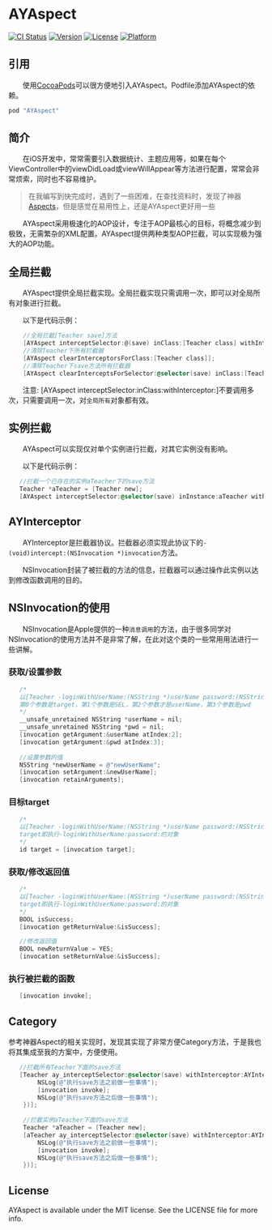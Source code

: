 # AYAspect

[![CI Status](http://img.shields.io/travis/alan-yeh/AYAspect.svg?style=flat)](https://travis-ci.org/alan-yeh/AYAspect)
[![Version](https://img.shields.io/cocoapods/v/AYAspect.svg?style=flat)](http://cocoapods.org/pods/AYAspect)
[![License](https://img.shields.io/cocoapods/l/AYAspect.svg?style=flat)](http://cocoapods.org/pods/AYAspect)
[![Platform](https://img.shields.io/cocoapods/p/AYAspect.svg?style=flat)](http://cocoapods.org/pods/AYAspect)

## 引用
　　使用[CocoaPods](http://cocoapods.org)可以很方便地引入AYAspect。Podfile添加AYAspect的依赖。

```ruby
pod "AYAspect"
```

## 简介
　　在iOS开发中，常常需要引入数据统计、主题应用等，如果在每个ViewController中的viewDidLoad或viewWillAppear等方法进行配置，常常会非常烦索，同时也不容易维护。


> 在我编写到快完成时，遇到了一些困难，在查找资料时，发现了神器[Aspects](https://github.com/steipete/Aspects)，但是感觉在易用性上，还是AYAspect更好用一些

　　AYAspect采用极速化的AOP设计，专注于AOP最核心的目标，将概念减少到极致，无需繁杂的XML配置。AYAspect提供两种类型AOP拦截，可以实现极为强大的AOP功能。
## 全局拦截
　　AYAspect提供全局拦截实现。全局拦截实现只需调用一次，即可以对全局所有对象进行拦截。

　　以下是代码示例：

```objective-c
    //全局拦截[Teacher save]方法
    [AYAspect interceptSelector:@(save) inClass:[Teacher class] withInterceptor:self];
    //清除Teacher下所有拦截器
    [AYAspect clearInterceptorsForClass:[Teacher class]];
    //清除Teacher下save方法所有拦截器
    [AYAspect clearInterceptsForSelector:@selector(save) inClass:[Teacher class]];
```

　　注意: [AYAspect interceptSelector:inClass:withInterceptor:]不要调用多次，只需要调用一次，对`全局所有`对象都有效。

## 实例拦截
　　AYAspect可以实现仅对单个实例进行拦截，对其它实例没有影响。

　　以下是代码示例：

```objective-c
   //拦截一个已存在的实例aTeacher下的save方法
   Teacher *aTeacher = [Teacher new];
   [AYAspect interceptSelector:@selector(save) inInstance:aTeacher withInterceptor:self]
```
## AYInterceptor
　　AYInterceptor是拦截器协议。拦截器必须实现此协议下的`- (void)intercept:(NSInvocation *)invocation`方法。

　　NSInvocation封装了被拦截的方法的信息，拦截器可以通过操作此实例以达到修改函数调用的目的。

## NSInvocation的使用
　　NSInvocation是Apple提供的一种`消息调用`的方法，由于很多同学对NSInvocation的使用方法并不是非常了解，在此对这个类的一些常用用法进行一些讲解。
### 获取/设置参数
```objective-c
   /*
   以[Teacher -loginWithUserName:(NSString *)userName password:(NSString *)pwd为例
   第0个参数是target，第1个参数是SEL，第2个参数才是userName，第3个参数是pwd
   */
   __unsafe_unretained NSString *userName = nil;
   __unsafe_unretained NSString *pwd = nil;
   [invocation getArgument:&userName atIndex:2];
   [invocation getArgument:&pwd atIndex:3];
   
   //设置参数的值
   NSString *newUserName = @"newUserName";
   [invocation setArgument:&newUserName];
   [invocation retainArguments];
```
### 目标target
```objective-c
   /*
   以[Teacher -loginWithUserName:(NSString *)userName password:(NSString *)pwd为例
   target即执行-loginWithUserName:password:的对象
   */
   id target = [invocation target];
```
### 获取/修改返回值
```objective-c
   /*
   以[Teacher -loginWithUserName:(NSString *)userName password:(NSString *)pwd为例
   target即执行-loginWithUserName:password:的对象
   */
   BOOL isSuccess;
   [invocation getReturnValue:&isSuccess];

   //修改返回值
   BOOL newReturnValue = YES;
   [invocation setReturnValue:&isSuccess];
```
### 执行被拦截的函数
```objective-c
   [invocation invoke];
```
## Category
   参考神器Aspect的相关实现时，发现其实现了非常方便Category方法，于是我也将其集成至我的方案中，方便使用。
   
```objective-c
   //拦截所有Teacher下面的save方法
   [Teacher ay_interceptSelector:@selector(save) withInterceptor:AYInterceptorMake(^(NSInvocation *invocation) {
        NSLog(@"执行save方法之前做一些事情");
        [invocation invoke];
        NSLog(@"执行save方法之后做一些事情");
    })];
    
    //拦截实例aTeacher下面的save方法
    Teacher *aTeacher = [Teacher new];
    [aTeacher ay_interceptSelector:@selector(save) withInterceptor:AYInterceptorMake(^(NSInvocation *invocation) {
        NSLog(@"执行save方法之前做一些事情");
        [invocation invoke];
        NSLog(@"执行save方法之后做一些事情");
    })];
```

## License

AYAspect is available under the MIT license. See the LICENSE file for more info.
